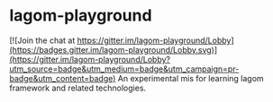 # lagom-playground

[![Join the chat at https://gitter.im/lagom-playground/Lobby](https://badges.gitter.im/lagom-playground/Lobby.svg)](https://gitter.im/lagom-playground/Lobby?utm_source=badge&utm_medium=badge&utm_campaign=pr-badge&utm_content=badge)
An experimental mis for learning lagom framework and related technologies.
